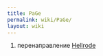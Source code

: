 ```yaml
---
title: PaGe
permalink: wiki/PaGe/
layout: wiki
---
```


1.  перенаправление [Hellrode](/wiki/Hellrode "wikilink")
